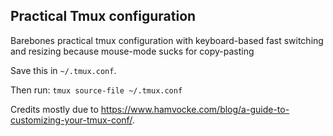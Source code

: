 ## Practical Tmux configuration 
Barebones practical tmux configuration with keyboard-based fast switching and resizing because mouse-mode sucks for copy-pasting

Save this in `~/.tmux.conf`. 

Then run: 
`tmux source-file ~/.tmux.conf`

Credits mostly due to https://www.hamvocke.com/blog/a-guide-to-customizing-your-tmux-conf/. 
